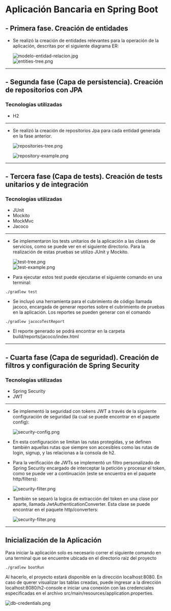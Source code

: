 # Aplicación Bancaria en Spring Boot

## - Primera fase. Creación de entidades

* Se realizó la creación de entidades relevantes para la operación de la aplicación, descritas por 
el siguiente diagrama ER: <br/>

  ![modelo-entidad-relacion.jpg](src/main/resources/docs/modelo-entidad-relacion.jpg) <br />
  ![entities-tree.png](src/main/resources/docs/images/entities-tree.png)

---

## - Segunda fase (Capa de persistencia). Creación de repositorios con JPA

### Tecnologías utilizadas

* H2

---

* Se realizó la creación de repositorios Jpa para cada entidad generada en la fase anterior. <br />

  ![repositories-tree.png](src/main/resources/docs/images/repositories-tree.png) <br />

  ![repository-example.png](src/main/resources/docs/images/repository-example.png)

---

## - Tercera fase (Capa de tests). Creación de tests unitarios y de integración

### Tecnologías utilizadas

* JUnit
* Mockito
* MockMvc
* Jacoco

---

* Se implementaron los tests unitarios de la aplicación a las clases de servicios, como se puede
ver en el siguiente directorio. Para la realización de estas pruebas se utilizo JUnit y Mockito. <br />

  ![test-tree.png](src/main/resources/docs/images/test-tree.png) <br />
  ![test-example.png](src/main/resources/docs/images/test-example.png)


* Para ejecutar estos test puede ejecutarse el siguiente comando en una terminal:

```
./gradlew test
```

* Se incluyó una herramienta para el cubrimiento de código llamada jacoco, encargada de generar reportes sobre el 
cubrimiento de pruebas en la aplicación. Los reportes se pueden generar con el comando

```
./gradlew jacocoTestReport
```

* El reporte generado se podrá encontrar en la carpeta build/reports/jacoco/index.html

---

## - Cuarta fase (Capa de seguridad). Creación de filtros y configuración de Spring Security

### Tecnologías utilizadas

* Spring Security
* JWT

---

* Se implementó la seguridad con tokens JWT a través de la siguiente configuración de seguridad 
(la cual se puede encontrar en el paquete config): <br />

  ![security-config.png](src/main/resources/docs/images/security-config.png)


* En esta configuración se limitan las rutas protegidas, y se definen también aquellas rutas que siempre
son accesibles como las rutas de login, signup, y las relacionas a la consola de h2.


* Para la verificación de JWTs se implementó un filtro personalizado de Spring Security encargado de interceptar la 
petición y procesar el token, como se puede ver a continuación (este se encuentra en el paquete http/filters): <br />

  ![security-filter.png](src/main/resources/docs/images/security-filter.png)


* También se separó la logica de extracción del token en una clase por aparte, llamada JwtAuthenticationConverter.
Esta clase se puede encontrar en el paquete http/converters: <br />

  ![security-filter.png](src/main/resources/docs/images/security-filter.png)

---

## Inicialización de la Aplicación

Para iniciar la aplicación solo es necesario correr el siguiente comando en una terminal que se encuentre 
ubicada en el directorio raíz del proyecto

```
./gradlew bootRun
```

Al hacerlo, el proyecto estará disponible en la dirección localhost:8080. En caso de querer visualizar las tablas 
creadas, puede ingresar a la dirección localhost:8080/h2-console e iniciar una conexión con las credenciales 
especificadas en el archivo src/main/resources/application.properties.

![db-credentials.png](src/main/resources/docs/images/db-credentials.png)
